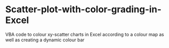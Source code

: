 # Scatter-plot-with-color-grading-in-Excel
VBA code to colour xy-scatter charts in Excel according to a colour map as well as creating a dynamic colour bar
